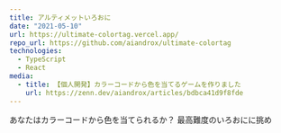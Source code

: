 ```yaml
---
title: アルティメットいろおに
date: "2021-05-10"
url: https://ultimate-colortag.vercel.app/
repo_url: https://github.com/aiandrox/ultimate-colortag
technologies:
  - TypeScript
  - React
media:
  - title: 【個人開発】カラーコードから色を当てるゲームを作りました
    url: https://zenn.dev/aiandrox/articles/bdbca41d9f8fde
---
```


あなたはカラーコードから色を当てられるか？ 最高難度のいろおにに挑め
